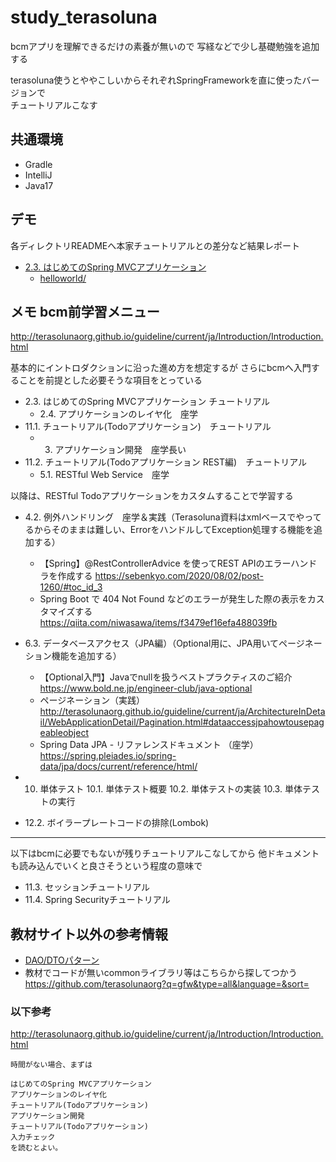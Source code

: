# study_terasoluna

bcmアプリを理解できるだけの素養が無いので
写経などで少し基礎勉強を追加する

terasoluna使うとややこしいからそれぞれSpringFrameworkを直に使ったバージョンで  
チュートリアルこなす

## 共通環境

- Gradle
- IntelliJ
- Java17

## デモ

各ディレクトリREADMEへ本家チュートリアルとの差分など結果レポート

- [2.3. はじめてのSpring MVCアプリケーション](http://terasolunaorg.github.io/guideline/current/ja/Overview/FirstApplication.html)
    - [helloworld/](https://github.com/kudkki/study_terasoluna/tree/main/helloworld)
 

## メモ bcm前学習メニュー

http://terasolunaorg.github.io/guideline/current/ja/Introduction/Introduction.html

基本的にイントロダクションに沿った進め方を想定するが
さらにbcmへ入門することを前提とした必要そうな項目をとっている

- 2.3. はじめてのSpring MVCアプリケーション チュートリアル
    - 2.4. アプリケーションのレイヤ化　座学
- 11.1. チュートリアル(Todoアプリケーション)　チュートリアル
    - 3. アプリケーション開発　座学長い
- 11.2. チュートリアル(Todoアプリケーション REST編)　チュートリアル
    - 5.1. RESTful Web Service　座学
 
以降は、RESTful Todoアプリケーションをカスタムすることで学習する

- 4.2. 例外ハンドリング　座学＆実践（Terasoluna資料はxmlベースでやってるからそのままは難しい、ErrorをハンドルしてException処理する機能を追加する）
    - 【Spring】@RestControllerAdvice を使ってREST APIのエラーハンドラを作成する https://sebenkyo.com/2020/08/02/post-1260/#toc_id_3
    - Spring Boot で 404 Not Found などのエラーが発生した際の表示をカスタマイズする https://qiita.com/niwasawa/items/f3479ef16efa488039fb

- 6.3. データベースアクセス（JPA編）（Optional用に、JPA用いてページネーション機能を追加する）
    - 【Optional入門】Javaでnullを扱うベストプラクティスのご紹介 https://www.bold.ne.jp/engineer-club/java-optional 
    - ページネーション（実践） http://terasolunaorg.github.io/guideline/current/ja/ArchitectureInDetail/WebApplicationDetail/Pagination.html#dataaccessjpahowtousepageableobject
    - Spring Data JPA - リファレンスドキュメント （座学） https://spring.pleiades.io/spring-data/jpa/docs/current/reference/html/

- 10. 単体テスト
  10.1. 単体テスト概要
  10.2. 単体テストの実装
  10.3. 単体テストの実行
- 12.2. ボイラープレートコードの排除(Lombok)

---

以下はbcmに必要でもないが残りチュートリアルこなしてから
他ドキュメントも読み込んでいくと良さそうという程度の意味で

- 11.3. セッションチュートリアル
- 11.4. Spring Securityチュートリアル

## 教材サイト以外の参考情報

- [DAO/DTOパターン](https://kanda-it-school-kensyu.com/java-jdbc-contents/jj_ch04/jj_0402/)
- 教材でコードが無いcommonライブラリ等はこちらから探してつかう  
https://github.com/terasolunaorg?q=gfw&type=all&language=&sort=


### 以下参考

http://terasolunaorg.github.io/guideline/current/ja/Introduction/Introduction.html
```
時間がない場合、まずは

はじめてのSpring MVCアプリケーション
アプリケーションのレイヤ化
チュートリアル(Todoアプリケーション)
アプリケーション開発
チュートリアル(Todoアプリケーション)
入力チェック
を読むとよい。
```
